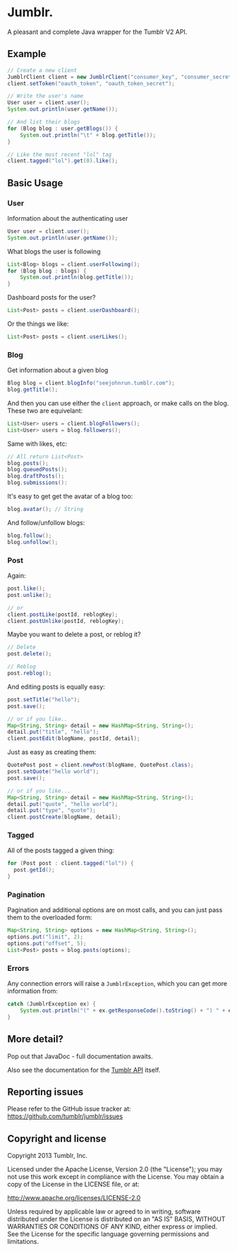 # Jumblr.

A pleasant and complete Java wrapper for the Tumblr V2 API.

## Example

``` java
// Create a new client
JumblrClient client = new JumblrClient("consumer_key", "consumer_secret");
client.setToken("oauth_token", "oauth_token_secret");

// Write the user's name
User user = client.user();
System.out.println(user.getName());

// And list their blogs
for (Blog blog : user.getBlogs()) {
	System.out.println("\t" + blog.getTitle());
}

// Like the most recent "lol" tag
client.tagged("lol").get(0).like();
```

## Basic Usage

### User

Information about the authenticating user

``` java
User user = client.user();
System.out.println(user.getName());
```

What blogs the user is following

``` java
List<Blog> blogs = client.userFollowing();
for (Blog blog : blogs) {
	System.out.println(blog.getTitle());
}
```

Dashboard posts for the user?

``` java
List<Post> posts = client.userDashboard();
```

Or the things we like:

``` java
List<Post> posts = client.userLikes();
```

### Blog

Get information about a given blog

``` java
Blog blog = client.blogInfo("seejohnrun.tumblr.com");
blog.getTitle();
```

And then you can use either the `client` approach, or make calls on the blog.
These two are equivelant:

``` java
List<User> users = client.blogFollowers();
List<User> users = blog.followers();
```

Same with likes, etc:

``` java
// All return List<Post>
blog.posts();
blog.queuedPosts();
blog.draftPosts();
blog.submissions():
```

It's easy to get get the avatar of a blog too:

``` java
blog.avatar(); // String
```

And follow/unfollow blogs:

``` java
blog.follow();
blog.unfollow();
```

### Post

Again:

``` java
post.like();
post.unlike();

// or
client.postLike(postId, reblogKey);
client.postUnlike(postId, reblogKey);
```

Maybe you want to delete a post, or reblog it?

``` java
// Delete
post.delete();

// Reblog
post.reblog();
```

And editing posts is equally easy:

``` java
post.setTitle("hello");
post.save();

// or if you like..
Map<String, String> detail = new HashMap<String, String>();
detail.put("title", "hello");
client.postEdit(blogName, postId, detail);
```

Just as easy as creating them:

``` java
QuotePost post = client.newPost(blogName, QuotePost.class);
post.setQuote("hello world");
post.save();

// or if you like...
Map<String, String> detail = new HashMap<String, String>();
detail.put("quote", "hello world");
detail.put("type", "quote");
client.postCreate(blogName, detail);
```

### Tagged

All of the posts tagged a given thing:

``` java
for (Post post : client.tagged("lol")) {
  post.getId();
}
```

### Pagination

Pagination and additional options are on most calls, and you can just pass them
to the overloaded form:

``` java
Map<String, String> options = new HashMap<String, String>();
options.put("limit", 2);
options.put("offset", 5);
List<Post> posts = blog.posts(options);
```

### Errors

Any connection errors will raise a `JumblrException`, which you can get more
information from:

``` java
catch (JumblrException ex) {
	System.out.println("(" + ex.getResponseCode().toString() + ") " + ex.getMessage());
}
```

## More detail?

Pop out that JavaDoc - full documentation awaits.

Also see the documentation for the
[Tumblr API](http://www.tumblr.com/docs/en/api/v2) itself.

## Reporting issues

Please refer to the GitHub issue tracker at:
https://github.com/tumblr/jumblr/issues

## Copyright and license

Copyright 2013 Tumblr, Inc.

Licensed under the Apache License, Version 2.0 (the "License"); you may not
use this work except in compliance with the License. You may obtain a copy of
the License in the LICENSE file, or at:

http://www.apache.org/licenses/LICENSE-2.0

Unless required by applicable law or agreed to in writing, software
distributed under the License is distributed on an "AS IS" BASIS, WITHOUT
WARRANTIES OR CONDITIONS OF ANY KIND, either express or implied. See the
License for the specific language governing permissions and limitations.
